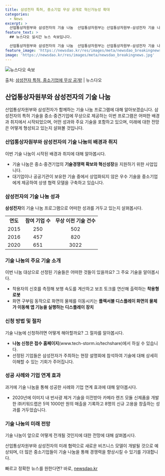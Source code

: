 ```yaml
---
title: 삼성전자 특허, 중소기업 무상 공개로 혁신가능성 확대
categories:
  - News
excerpt: >
  산업통상자원부와 삼성전자의 기술 나눔  산업통상자원부는 산업통상자원부-삼성전자 기술 나눔 공고를 통해 나눔 …
feature_text: >
  ## 뉴스다오 실시간 뉴스 속보입니다.

  산업통상자원부와 삼성전자의 기술 나눔  산업통상자원부는 산업통상자원부-삼성전자 기술 나눔 공고를 통해 나눔 …
feature_image: 'https://newsdao.kr/res/images/meta/newsdao_breakingnews.jpg'
image: 'https://newsdao.kr/res/images/meta/newsdao_breakingnews.jpg'
---
```


![뉴스다오 속보](https://newsdao.kr/res/images/meta/newsdao_breakingnews.jpg)

<p>출처: <a href="https://newsdao.kr/4382" rel="dofollow">삼성전자 특허, 중소기업에 무상 공개!</a> | 뉴스다오</p>

<h2 data-ke-size="size26">산업통상자원부와 삼성전자의 기술 나눔</h2>
<p data-ke-size="size16">산업통상자원부와 삼성전자가 함께하는 기술 나눔 프로그램에 대해 알아보겠습니다. 삼성전자의 특허 기술을 중소·중견기업에 무상으로 제공하는 이번 프로그램은 어떠한 배경과 취지에서 시작되었으며, 어떤 성과와 주요 기술을 포함하고 있으며, 미래에 대한 전망은 어떻게 형성되고 있는지 살펴볼 것입니다.</p>

<h3>산업통상자원부와 삼성전자의 기술 나눔의 배경과 취지</h3>
<p data-ke-size="size16">이번 기술 나눔이 시작된 배경과 취지에 대해 알아봅시다.</p>
<ul>
  <li>기술 나눔은 중소·중견기업의 <b>기술경쟁력 확보와 혁신성장</b>을 지원하기 위한 사업입니다.</li>
  <li>대기업이나 공공기관이 보유한 기술 중에서 상업화되지 않은 우수 기술을 중소기업에게 제공하여 상생 협력 모델을 구축하고 있습니다.</li>
</ul>

<h3>삼성전자의 기술 나눔 성과</h3>
<p data-ke-size="size16"><b>삼성전자</b>의 기술 나눔 프로그램으로 어떠한 성과를 거두고 있는지 살펴봅시다.</p>
<table>
  <tr>
    <td style="text-align: center; height: 17px;"><b>연도</b></td>
    <td style="text-align: center; height: 17px;"><b>참여 기업 수</b></td>
    <td style="text-align: center; height: 17px;"><b>무상 이전 기술 건수</b></td>
  </tr>
  <tr>
    <td style="text-align: center; height: 17px;">2015</td>
    <td style="text-align: center; height: 17px;">250</td>
    <td style="text-align: center; height: 17px;">502</td>
  </tr>
  <tr>
    <td style="text-align: center; height: 17px;">2016</td>
    <td style="text-align: center; height: 17px;">457</td>
    <td style="text-align: center; height: 17px;">820</td>
  </tr>
  <tr>
    <td style="text-align: center; height: 17px;">2020</td>
    <td style="text-align: center; height: 17px;">651</td>
    <td style="text-align: center; height: 17px;">3022</td>
  </tr>
</table>

<h3>기술 나눔의 주요 기술 소개</h3>
<p data-ke-size="size16">이번 나눔 대상으로 선정된 기술들은 어떠한 것들이 있을까요? 그 주요 기술을 알아봅시다.</p>
<ul>
  <li>착용자의 신호를 측정해 보행 속도를 계산하고 보조 토크를 연산해 출력하는 <b>착용형 로봇</b></li>
  <li>화면 구부림 동작으로 화면의 물체를 이동시키는 <b>플렉서블 디스플레이 화면의 물체가 이동해 앱 기능을 실행하는 디스플레이 장치</b></li>
</ul>

<h3>신청 방법 및 절차</h3>
<p data-ke-size="size16">기술 나눔에 신청하려면 어떻게 해아할까요? 그 절차를 알아봅시다.</p>
<ul>
  <li><b>나눔 신청은 접수 홈페이지</b>(www.tech-storm.io/techshare)에서 하실 수 있습니다.</li>
  <li>선정된 기업들은 삼성전자가 주최하는 현장 설명회에 참석하여 기술에 대해 상세히 이해할 수 있는 기회가 주어집니다.</li>
</ul>

<h3>성공 사례와 기업 연계 효과</h3>
<p data-ke-size="size16">과거에 기술 나눔을 통해 성공한 사례와 기업 연계 효과에 대해 알아봅시다.</p>
<ul>
  <li>2020년에 이미지 내 반사광 제거 기술을 이전받아 카메라 렌즈 모듈 신제품을 개발한 ㈜키워드랩은 5억 1000만 원의 매출을 기록하고 8명의 신규 고용을 창출하는 성과를 거두었습니다.</li>
</ul>

<h3>기술 나눔의 미래 전망</h3>
<p data-ke-size="size16">기술 나눔이 앞으로 어떻게 전개될 것인지에 대한 전망에 대해 살펴봅시다.</p>
<p data-ke-size="size16">산업통상자원부와 삼성전자의 미래 협력으로 새로운 비즈니스 모델이 개발될 것으로 예상되며, 더 많은 중소기업들이 기술 나눔을 통해 경쟁력을 향상시킬 수 있기를 기대합니다.</p> 

빠르고 정확한 뉴스를 원한다면? 바로, <a href="https://newsdao.kr" rel="dofollow">newsdao.kr</a>


